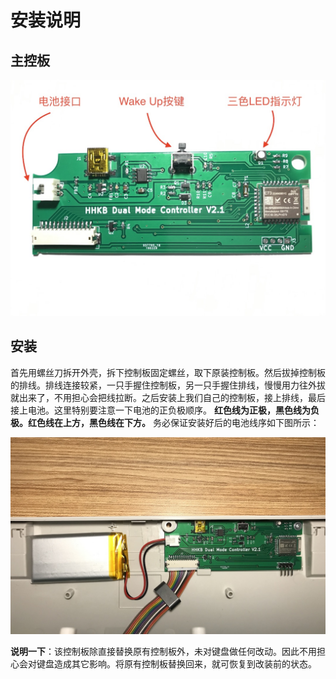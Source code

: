 # 安装说明
## 主控板
![controller](../images/controller_V2.1.JPG)
## 安装
首先用螺丝刀拆开外壳，拆下控制板固定螺丝，取下原装控制板。然后拔掉控制板的排线。排线连接较紧，一只手握住控制板，另一只手握住排线，慢慢用力往外拔就出来了，不用担心会把线拉断。之后安装上我们自己的控制板，接上排线，最后接上电池。这里特别要注意一下电池的正负极顺序。
**红色线为正极，黑色线为负极。红色线在上方，黑色线在下方。** 务必保证安装好后的电池线序如下图所示：

![install](../images/install.JPG)

**说明一下**：该控制板除直接替换原有控制板外，未对键盘做任何改动。因此不用担心会对键盘造成其它影响。将原有控制板替换回来，就可恢复到改装前的状态。